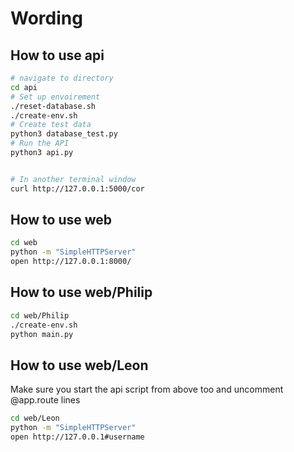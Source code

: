 # Wording

## How to use api
```bash
# navigate to directory
cd api
# Set up envoirement
./reset-database.sh
./create-env.sh
# Create test data
python3 database_test.py
# Run the API
python3 api.py 


# In another terminal window
curl http://127.0.0.1:5000/cor
```

## How to use web
```bash
cd web
python -m "SimpleHTTPServer"
open http://127.0.0.1:8000/
```

## How to use web/Philip
```bash
cd web/Philip
./create-env.sh
python main.py
```

## How to use web/Leon
Make sure you start the api script from above too
and uncomment @app.route lines
```bash
cd web/Leon
python -m "SimpleHTTPServer"
open http://127.0.0.1#username
```


